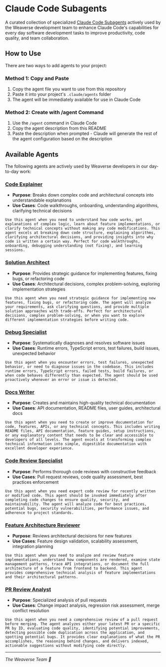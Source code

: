 # Claude Code Subagents

A curated collection of specialized [Claude Code Subagents](https://docs.anthropic.com/en/docs/claude-code/sub-agents) actively used by the Weaverse development team to enhance Claude Code's capabilities for every day software development tasks to improve productivity, code quality, and team collaboration.

## How to Use

There are two ways to add agents to your project:

### Method 1: Copy and Paste
1. Copy the agent file you want to use from this repository
2. Paste it into your project's `.claude/agents` folder
3. The agent will be immediately available for use in Claude Code

### Method 2: Create with /agent Command
1. Use the `/agent` command in Claude Code
2. Copy the agent description from this README
3. Paste the description when prompted - Claude will generate the rest of the agent configuration based on the description


## Available Agents

The following agents are actively used by Weaverse developers in our day-to-day work:

### [Code Explainer](./agents/code-explainer.md)
- **Purpose**: Breaks down complex code and architectural concepts into understandable explanations
- **Use Cases**: Code walkthroughs, onboarding, understanding algorithms, clarifying technical decisions

```text
Use this agent when you need to understand how code works, get explanations of complex logic, learn about feature implementations, or clarify technical concepts without making any code modifications. This agent excels at breaking down code structure, explaining algorithms, clarifying architectural decisions, and providing insights into why code is written a certain way. Perfect for code walkthroughs, onboarding, debugging understanding (not fixing), and learning sessions.
```

### [Solution Architect](./agents/solution-architect.md)
- **Purpose**: Provides strategic guidance for implementing features, fixing bugs, or refactoring code
- **Use Cases**: Architectural decisions, complex problem-solving, exploring implementation strategies

```text
Use this agent when you need strategic guidance for implementing new features, fixing bugs, or refactoring code. The agent will analyze your requirements, ask clarifying questions, and provide multiple solution approaches with trade-offs. Perfect for architectural decisions, complex problem-solving, or when you want to explore different implementation strategies before writing code.
```

### [Debug Specialist](./agents/debug-specialist.md)
- **Purpose**: Systematically diagnoses and resolves software issues
- **Use Cases**: Runtime errors, TypeScript errors, test failures, build issues, unexpected behavior

```text
Use this agent when you encounter errors, test failures, unexpected behavior, or need to diagnose issues in the codebase. This includes runtime errors, TypeScript errors, failed tests, build failures, or when code behaves differently than expected. The agent should be used proactively whenever an error or issue is detected.
```

### [Docs Writer](./agents/docs-writer.md)
- **Purpose**: Creates and maintains high-quality technical documentation
- **Use Cases**: API documentation, README files, user guides, architectural docs

```text
Use this agent when you need to create or improve documentation for code, features, APIs, or any technical concepts. This includes writing README files, API documentation, feature guides, setup instructions, or any explanatory content that needs to be clear and accessible to developers of all levels. The agent excels at transforming complex technical information into simple, digestible documentation with excellent developer experience.
```

### [Code Review Specialist](./agents/code-review-specialist.md)
- **Purpose**: Performs thorough code reviews with constructive feedback
- **Use Cases**: Pull request reviews, code quality assessment, best practices enforcement

```text
Use this agent when you need expert code review for recently written or modified code. This agent should be invoked immediately after completing code changes to ensure quality, security, and maintainability. The agent will analyze code for best practices, potential bugs, security vulnerabilities, performance issues, and adherence to project standards.
```

### [Feature Architecture Reviewer](./agents/feature-architecture-reviewer.md)
- **Purpose**: Reviews architectural decisions for new features
- **Use Cases**: Feature design validation, scalability assessment, integration planning

```text
Use this agent when you need to analyze and review feature implementations, understand how components are rendered, examine state management patterns, trace API integrations, or document the full architecture of a feature from frontend to backend. This agent provides comprehensive technical analysis of feature implementations and their architectural patterns.
```

### [PR Review Analyst](./agents/pr-review-analyst.md)
- **Purpose**: Specialized analysis of pull requests
- **Use Cases**: Change impact analysis, regression risk assessment, merge conflict resolution

```text
Use this agent when you need a comprehensive review of a pull request before merging. The agent analyzes either your latest PR or a specific PR by ID, evaluating code quality, identifying potential improvements, detecting possible code duplication across the application, and spotting potential bugs. It provides clear explanations of what the PR accomplishes, the reasoning behind changes, and delivers indexed, actionable suggestions without modifying code directly.
```
---
*The Weaverse Team 🤝*